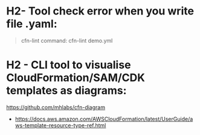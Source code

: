 # H2- Tool check error when you write file .yaml:
 >cfn-lint 
 command: cfn-lint demo.yml


# H2 - CLI tool to visualise CloudFormation/SAM/CDK templates as diagrams:
  https://github.com/mhlabs/cfn-diagram

- https://docs.aws.amazon.com/AWSCloudFormation/latest/UserGuide/aws-template-resource-type-ref.html



